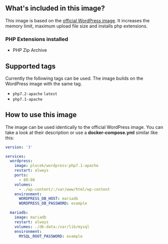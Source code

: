 ## What's included in this image?
This image is based on the [official WordPress image](https://hub.docker.com/_/wordpress/). It increases the memory limit, maximum upload file size and installs php extensions.

### PHP Extensions installed
* PHP Zip Archive

## Supported tags
Currently the following tags can be used. The image builds on the WordPress image with the same tag.

* `php7.2-apache` `latest`
* `php7.1-apache`

## How to use this image
The image can be used identically to the official WordPress image. You can take a look at their description or use a **docker-compose.yml** similar like this:

```yml
version: '3'

services:
  wordpress:
    image: plocek/wordpress:php7.1-apache
    restart: always
    ports:
      - 80:80
    volumes:
      - ./wp-content/:/var/www/html/wp-content
    environment:
      WORDPRESS_DB_HOST: mariadb
      WORDPRESS_DB_PASSWORD: example

  mariadb:
    image: mariadb
    restart: always
    volumes: ./db-data:/var/lib/mysql
    environment:
      MYSQL_ROOT_PASSWORD: example

```
